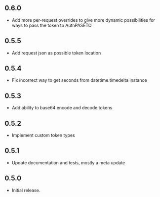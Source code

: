 ## 0.6.0

* Add more per-request overrides to give more dynamic possibilities for ways to pass the token to AuthPASETO

## 0.5.5

* Add request json as possible token location

## 0.5.4

* Fix incorrect way to get seconds from datetime.timedelta instance 

## 0.5.3

* Add ability to base64 encode and decode tokens

## 0.5.2

* Implement custom token types

## 0.5.1

* Update documentation and tests, mostly a meta update

## 0.5.0

* Initial release.
